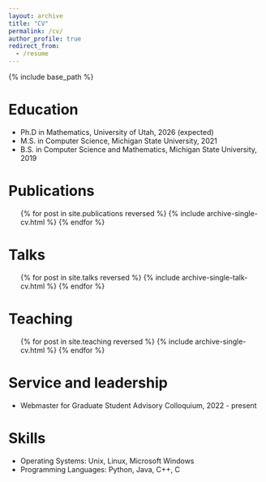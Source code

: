 ```yaml
---
layout: archive
title: "CV"
permalink: /cv/
author_profile: true
redirect_from:
  - /resume
---
```


{% include base_path %}

Education
======
* Ph.D in Mathematics, University of Utah, 2026 (expected)
* M.S. in Computer Science, Michigan State University, 2021
* B.S. in Computer Science and Mathematics, Michigan State University, 2019

Publications
======
  <ul>{% for post in site.publications reversed %}
    {% include archive-single-cv.html %}
  {% endfor %}</ul>
  
Talks
======
  <ul>{% for post in site.talks reversed %}
    {% include archive-single-talk-cv.html  %}
  {% endfor %}</ul>
  
Teaching
======
  <ul>{% for post in site.teaching reversed %}
    {% include archive-single-cv.html %}
  {% endfor %}</ul>

Service and leadership
======
* Webmaster for Graduate Student Advisory Colloquium, 2022 - present

Skills
======
* Operating Systems: Unix, Linux, Microsoft Windows
* Programming Languages: Python, Java, C++, C
  
